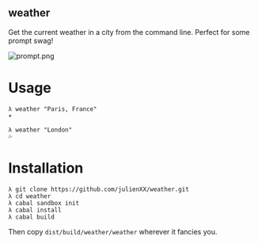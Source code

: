weather
---

Get the current weather in a city from the command line.
Perfect for some prompt swag!

![prompt.png](https://s3.amazonaws.com/f.cl.ly/items/0j0A0o0c0c0F0g3B2I2b/Capture%20d%E2%80%99e%CC%81cran%202015-05-17%20a%CC%80%2016.24.11.png)

Usage
===

```
λ weather "Paris, France"
☀️
```

```
λ weather "London"
💦
```

Installation
===

```shell
λ git clone https://github.com/julienXX/weather.git
λ cd weather
λ cabal sandbox init
λ cabal install
λ cabal build
```

Then copy `dist/build/weather/weather` wherever it fancies you.
